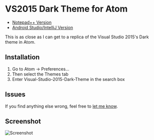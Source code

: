 # VS2015 Dark Theme for Atom

- [Notepad++ Version](https://github.com/Nidre/VS2015-Dark-Npp/)
- [Android Studio/IntelliJ Version](https://github.com/Nidre/VS2015-Dark-Android-Studio/)

This is as close as I can get to a replica of the Visual Studio 2015's Dark theme in Atom.

Installation
--------------------------
1. Go to Atom -> Preferences...
2. Then select the Themes tab
3. Enter Visual-Studio-2015-Dark-Theme in the search box

Issues
------
If you find anything else wrong, feel free to [let me know](https://github.com/Nidre/VS2015-Dark-Atom/issues/new).

Screenshot
----------
![Screenshot](https://github.com/Nidre/VS2015-Dark-Atom/blob/master/screenshot.png "Screenshot")
